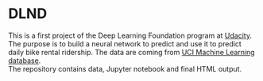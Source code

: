 # DLND
This is a first project of the Deep Learning Foundation program at [Udacity](https://www.udacity.com). 
The purpose is to build a neural network to predict and use it to predict daily bike rental ridership.
The data are coming from [UCI Machine Learning database](https://archive.ics.uci.edu/ml/datasets/Bike+Sharing+Dataset).  
The repository contains data, Jupyter notebook and final HTML output.
